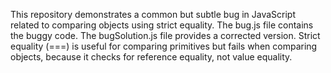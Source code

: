 This repository demonstrates a common but subtle bug in JavaScript related to comparing objects using strict equality. The bug.js file contains the buggy code.  The bugSolution.js file provides a corrected version.  Strict equality (===) is useful for comparing primitives but fails when comparing objects, because it checks for reference equality, not value equality.